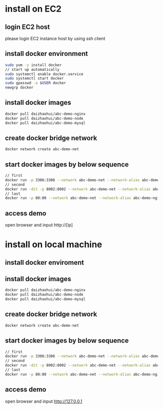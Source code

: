 
# install on EC2

## login EC2 host

please login EC2 instance host by using ssh client

## install docker environment

```bash
sudo yum -y install docker
// start up automatically
sudo systemctl enable docker.service 
sudo systemctl start docker
sudo gpasswd -a $USER docker
newgrp docker
```

## install docker images

```bash
docker pull daizhaohui/abc-demo-nginx
docker pull daizhaohui/abc-demo-node
docker pull daizhaohui/abc-demo-mysql
```

## create docker bridge network

```bash
docker network create abc-demo-net
 ```

## start docker images by below sequence

```bash
// first
docker run -p 3306:3306 --network abc-demo-net --network-alias abc-demo-mysql -v /var/mysql/data:/var/lib/mysql -e MYSQL_ROOT_PASSWORD=abc-demo -d daizhaohui/abc-demo-mysql
// second
docker run -dit -p 8002:8002 --network abc-demo-net --network-alias abc-demo-node -d daizhaohui/abc-demo-node
// last
docker run -p 80:80 --network abc-demo-net --network-alias abc-demo-nginx -d daizhaohui/abc-demo-nginx
```
## access demo
open browser and input http://[ip]

# install on local machine

## install docker enviroment
## install docker images

```bash
docker pull daizhaohui/abc-demo-nginx
docker pull daizhaohui/abc-demo-node
docker pull daizhaohui/abc-demo-mysql
```
## create docker bridge network

```bash
docker network create abc-demo-net
 ```
## start docker images by below sequence

```bash
// first
docker run -p 3306:3306 --network abc-demo-net --network-alias abc-demo-mysql -v /var/mysql/data:/var/lib/mysql -e MYSQL_ROOT_PASSWORD=abc-demo -d daizhaohui/abc-demo-mysql
// second
docker run -dit -p 8002:8002 --network abc-demo-net --network-alias abc-demo-node -d daizhaohui/abc-demo-node
// last
docker run -p 80:80 --network abc-demo-net --network-alias abc-demo-nginx -d daizhaohui/abc-demo-nginx
```

## access demo
open browser and input http://127.0.0.1
